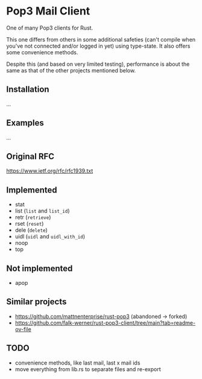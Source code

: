 # Pop3 Mail Client

One of many Pop3 clients for Rust.

This one differs from others in some additional safeties (can't compile when you've not connected and/or logged in yet) using type-state.
It also offers some convenience methods.

Despite this (and based on very limited testing), performance is about the same as that of the other projects mentioned below.

## Installation

...

## Examples

...

## Original RFC

https://www.ietf.org/rfc/rfc1939.txt

## Implemented

- stat
- list (`list` and `list_id`)
- retr (`retrieve`)
- rset (`reset`)
- dele (`delete`)
- uidl (`uidl` and `uidl_with_id`)
- noop
- top

## Not implemented

- apop

## Similar projects

- https://github.com/mattnenterprise/rust-pop3 (abandoned -> forked)
- https://github.com/falk-werner/rust-pop3-client/tree/main?tab=readme-ov-file

## TODO

- convenience methods, like last mail, last x mail ids
- move everything from lib.rs to separate files and re-export
